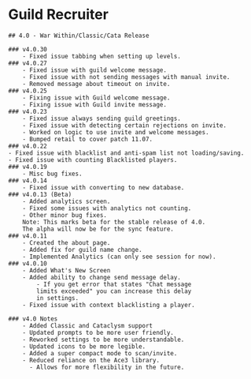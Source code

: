 # Guild Recruiter
    ## 4.0 - War Within/Classic/Cata Release

    ### v4.0.30
        - Fixed issue tabbing when setting up levels.
    ### v4.0.27
        - Fixed issue with guild welcome message.
        - Fixed issue with not sending messages with manual invite.
        - Removed message about timeout on invite.
    ### v4.0.25
        - Fixing issue with Guild welcome message.
        - Fixing issue with Guild invite message.
    ### v4.0.23
        - Fixed issue always sending guild greetings.
        - Fixed issue with detecting certain rejections on invite.
        - Worked on logic to use invite and welcome messages.
        - Bumped retail to cover patch 11.07.
    ### v4.0.22
    - Fixed issue with blacklist and anti-spam list not loading/saving.
    - Fixed issue with counting Blacklisted players.
    ### v4.0.19
        - Misc bug fixes.
    ### v4.0.14
        - Fixed issue with converting to new database.
    ### v4.0.13 (Beta)
        - Added analytics screen.
        - Fixed some issues with analytics not counting.
        - Other minor bug fixes.
        Note: This marks beta for the stable release of 4.0.
        The alpha will now be for the sync feature.
    ### v4.0.11
        - Created the about page.
        - Added fix for guild name change.
        - Implemented Analytics (can only see session for now).
    ### v4.0.10
        - Added What's New Screen
        - Added ability to change send message delay.
            - If you get error that states "Chat message
            limits exceeded" you can increase this delay
            in settings.
        - Fixed issue with context blacklisting a player.
    
    ### v4.0 Notes
        - Added Classic and Cataclysm support
        - Updated prompts to be more user friendly.
        - Reworked settings to be more understandable.
        - Updated icons to be more legible.
        - Added a super compact mode to scan/invite.
        - Reduced reliance on the Ace3 library.
          - Allows for more flexibility in the future.